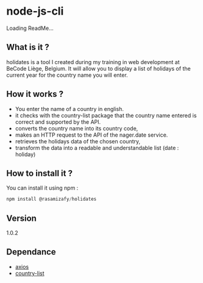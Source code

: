 # node-js-cli
Loading ReadMe...
## What is it ?
holidates is a tool I created during my training in web development at BeCode Liège, Belgium. It will allow you to display a list of holidays of the current year for the country name you will enter.

## How it works ?
- You enter the name of a country in english.
- it checks with the country-list package that the country name entered is correct and supported by the API.
- converts the country name into its country code,
- makes an HTTP request to the API of the nager.date service.
- retrieves the holidays data of the chosen country,
- transform the data into a readable and understandable list (date : holiday)
## How to install it ?
You can install it using npm :
```js
npm install @rasamizafy/holidates
```

## Version
1.0.2

## Dependance
- [axios](https://github.com/axios/axios)
- [country-list](https://www.npmjs.com/package/country-list)

